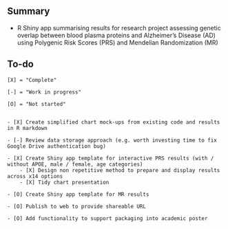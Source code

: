 Summary
-------

* R Shiny app summarising results for research project assessing genetic overlap between blood plasma proteins and Alzheimer’s Disease (AD) using Polygenic Risk Scores (PRS) and Mendelian Randomization (MR)  

To-do
-------

```
[X] = "Complete"  

[-] = "Work in progress"  

[O] = "Not started"  


- [X] Create simplified chart mock-ups from existing code and results in R markdown

- [-] Review data storage approach (e.g. worth investing time to fix Google Drive authentication bug)  

- [X] Create Shiny app template for interactive PRS results (with / without APOE, male / female, age categories)
    - [X] Design non repetitive method to prepare and display results across x14 options   
    - [X] Tidy chart presentation  

- [O] Create Shiny app template for MR results 

- [O] Publish to web to provide shareable URL

- [O] Add functionality to support packaging into academic poster

```
